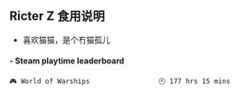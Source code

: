 ## Ricter Z 食用说明
- 喜欢猫猫，是个冇猫孤儿

<!-- steam-box start -->
#### - Steam playtime leaderboard
```text
🎮 World of Warships                 🕘 177 hrs 15 mins
```
<!-- Powered by https://github.com/YouEclipse/steam-box . -->
<!-- steam-box end -->
